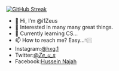 [![GitHub Streak](https://github-readme-streak-stats.herokuapp.com/i1Zeus=DenverCoder1)](https://git.io/streak-stats)
- 👋 Hi, I’m @i1Zeus
- 👀 Interested in many many great things. 
- 🌱 Currently learning CS...
- 📫 How to reach me? Easy...👇🏼
- Instagram:[@hxg.1](https://www.instagram.com/hxg.1/)
- Twitter:[@_Ze_u_s_](https://twitter.com/_Ze_u_s_)
- Facebook:[Hussein Najah](https://www.facebook.com/iZeus01)
